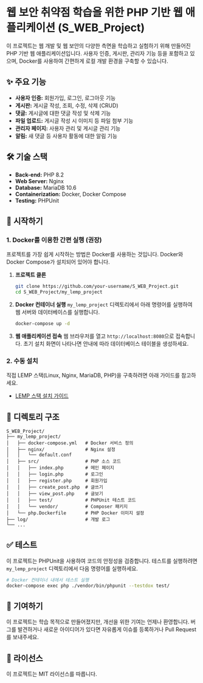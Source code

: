 # 웹 보안 취약점 학습을 위한 PHP 기반 웹 애플리케이션 (S_WEB_Project)

이 프로젝트는 웹 개발 및 웹 보안의 다양한 측면을 학습하고 실험하기 위해 만들어진 PHP 기반 웹 애플리케이션입니다. 사용자 인증, 게시판, 관리자 기능 등을 포함하고 있으며, Docker를 사용하여 간편하게 로컬 개발 환경을 구축할 수 있습니다.

## ✨ 주요 기능

*   **사용자 인증:** 회원가입, 로그인, 로그아웃 기능
*   **게시판:** 게시글 작성, 조회, 수정, 삭제 (CRUD)
*   **댓글:** 게시글에 대한 댓글 작성 및 삭제 기능
*   **파일 업로드:** 게시글 작성 시 이미지 등 파일 첨부 기능
*   **관리자 페이지:** 사용자 관리 및 게시글 관리 기능
*   **알림:** 새 댓글 등 사용자 활동에 대한 알림 기능

## 🛠️ 기술 스택

*   **Back-end:** PHP 8.2
*   **Web Server:** Nginx
*   **Database:** MariaDB 10.6
*   **Containerization:** Docker, Docker Compose
*   **Testing:** PHPUnit

## 🚀 시작하기

### 1. Docker를 이용한 간편 실행 (권장)

프로젝트를 가장 쉽게 시작하는 방법은 Docker를 사용하는 것입니다. Docker와 Docker Compose가 설치되어 있어야 합니다.

1.  **프로젝트 클론**
    ```bash
    git clone https://github.com/your-username/S_WEB_Project.git
    cd S_WEB_Project/my_lemp_project
    ```

2.  **Docker 컨테이너 실행**
    `my_lemp_project` 디렉토리에서 아래 명령어를 실행하여 웹 서버와 데이터베이스를 실행합니다.
    ```bash
    docker-compose up -d
    ```

3.  **웹 애플리케이션 접속**
    웹 브라우저를 열고 `http://localhost:8080`으로 접속합니다. 초기 설치 화면이 나타나면 안내에 따라 데이터베이스 테이블을 생성하세요.

### 2. 수동 설치

직접 LEMP 스택(Linux, Nginx, MariaDB, PHP)을 구축하려면 아래 가이드를 참고하세요.

*   [LEMP 스택 설치 가이드](./LEMP_setup_guide.md)

## 📂 디렉토리 구조

```
S_WEB_Project/
├── my_lemp_project/
│   ├── docker-compose.yml   # Docker 서비스 정의
│   ├── nginx/               # Nginx 설정
│   │   └── default.conf
│   ├── src/                 # PHP 소스 코드
│   │   ├── index.php        # 메인 페이지
│   │   ├── login.php        # 로그인
│   │   ├── register.php     # 회원가입
│   │   ├── create_post.php  # 글쓰기
│   │   ├── view_post.php    # 글보기
│   │   ├── test/            # PHPUnit 테스트 코드
│   │   └── vendor/          # Composer 패키지
│   └── php.Dockerfile       # PHP Docker 이미지 설정
├── log/                     # 개발 로그
└── ...
```

## ✅ 테스트

이 프로젝트는 PHPUnit을 사용하여 코드의 안정성을 검증합니다. 테스트를 실행하려면 `my_lemp_project` 디렉토리에서 다음 명령어를 실행하세요.

```bash
# Docker 컨테이너 내에서 테스트 실행
docker-compose exec php ./vendor/bin/phpunit --testdox test/
```

## 🤝 기여하기

이 프로젝트는 학습 목적으로 만들어졌지만, 개선을 위한 기여는 언제나 환영합니다. 버그를 발견하거나 새로운 아이디어가 있다면 자유롭게 이슈를 등록하거나 Pull Request를 보내주세요.

## 📝 라이선스

이 프로젝트는 MIT 라이선스를 따릅니다.
